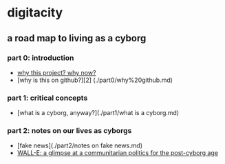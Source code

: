 # digitacity
## a road map to living as a cyborg

### part 0: introduction
- [why this project? why now?](./part0/why%20this%20project%20-%20why%20now.md)
- [why is this on github?][2] (./part0/why%20github.md)

### part 1: critical concepts
- [what is a cyborg, anyway?](./part1/what is a cyborg.md) 

### part 2: notes on our lives as cyborgs
- [fake news](./part2/notes on fake news.md)
- [WALL-E: a glimpse at a communitarian politics for the post-cyborg age](https://brettneese.wordpress.com/2016/11/22/the-communitarian-politics-of-wall%C2%B7e/)